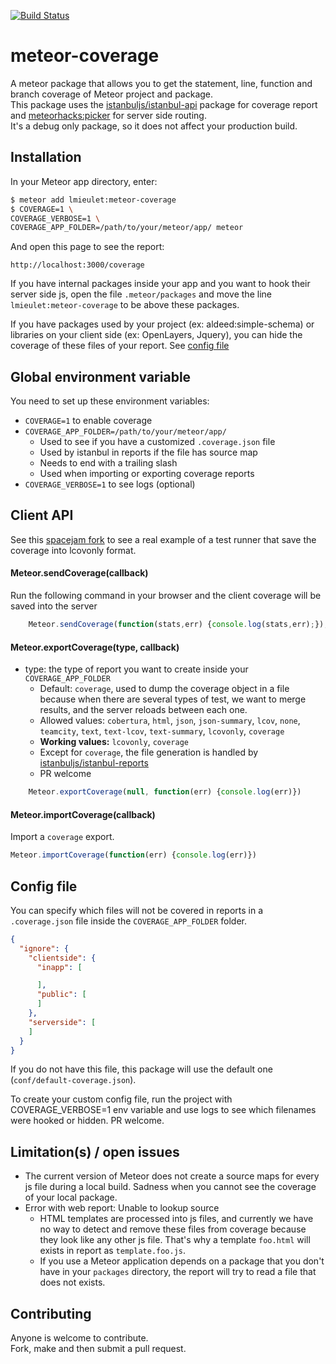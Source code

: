 [![Build Status](https://travis-ci.org/serut/meteor-coverage.png?branch=master)](https://travis-ci.org/serut/meteor-coverage)

meteor-coverage
=========================

A meteor package that allows you to get the statement, line, function and branch coverage of Meteor project and package.  
This package uses the [istanbuljs/istanbul-api](https://github.com/istanbuljs/istanbul-api) package for coverage report and [meteorhacks:picker](https://github.com/meteorhacks/picker) for server side routing.  
It's a debug only package, so it does not affect your production build.

## Installation

In your Meteor app directory, enter:

```bash
$ meteor add lmieulet:meteor-coverage
$ COVERAGE=1 \
COVERAGE_VERBOSE=1 \
COVERAGE_APP_FOLDER=/path/to/your/meteor/app/ meteor
```

And open this page to see the report:
```URL
http://localhost:3000/coverage
```

If you have internal packages inside your app and you want to hook their server side js, open the file `.meteor/packages` and move the line `lmieulet:meteor-coverage` to be above these packages.

If you have packages used by your project (ex: aldeed:simple-schema) or libraries on your client side (ex: OpenLayers, Jquery), you can hide the coverage of these files of your report. See [config file](#config-file)

## Global environment variable

You need to set up these environment variables:
* `COVERAGE=1` to enable coverage
* `COVERAGE_APP_FOLDER=/path/to/your/meteor/app/`  
    * Used to see if you have a customized `.coverage.json` file
    * Used by istanbul in reports if the file has source map
    * Needs to end with a trailing slash
    * Used when importing or exporting coverage reports
* `COVERAGE_VERBOSE=1` to see logs (optional)


## Client API

See this [spacejam fork](https://github.com/serut/spacejam/commit/8cd3be8b4566f473de716531d07daad719a511f0#diff-d996d1b7a7cbf9674912e74ab1f89d0bR52) to see a real example of a test runner that save the coverage into lcovonly format.

#### Meteor.sendCoverage(callback)

Run the following command in your browser and the client coverage will be saved into the server  
```js
    Meteor.sendCoverage(function(stats,err) {console.log(stats,err);});
```
#### Meteor.exportCoverage(type, callback)
* type: the type of report you want to create inside your `COVERAGE_APP_FOLDER`
    * Default: `coverage`, used to dump the coverage object in a file because when there are several types of test, we want to merge results, and the server reloads between each one.
    * Allowed values: `cobertura`, `html`, `json`, `json-summary`, `lcov`, `none`, `teamcity`, `text`, `text-lcov`, `text-summary`, `lcovonly`, `coverage`
    * **Working values:** `lcovonly`, `coverage`
    * Except for `coverage`, the file generation is handled by  [istanbuljs/istanbul-reports](https://github.com/istanbuljs/istanbul-reports)
    * PR welcome

```js
    Meteor.exportCoverage(null, function(err) {console.log(err)})
```
#### Meteor.importCoverage(callback)
Import a `coverage` export.

```js
Meteor.importCoverage(function(err) {console.log(err)})
```

## Config file

You can specify which files will not be covered in reports in a `.coverage.json` file inside the `COVERAGE_APP_FOLDER` folder.
```json
{
  "ignore": {
    "clientside": {
      "inapp": [

      ],
      "public": [
      ]
    },
    "serverside": [
    ]
  }
}
```
If you do not have this file, this package will use the default one (`conf/default-coverage.json`).

To create your custom config file, run the project with COVERAGE_VERBOSE=1 env variable and use logs to see which filenames were hooked or hidden. PR welcome.

## Limitation(s) / open issues


* The current version of Meteor does not create a source maps for every js file during a local build. Sadness when you cannot see the coverage of your local package.
* Error with web report: Unable to lookup source
    * HTML templates are processed into js files, and currently we have no way to detect and remove these files from coverage because they look like any other js file. That's why a template `foo.html` will exists in report as `template.foo.js`.
    * If you use a Meteor application depends on a package that you don't have in your `packages` directory, the report will try to read a file that does not exists.

## Contributing

Anyone is welcome to contribute.  
Fork, make and then submit a pull request.
